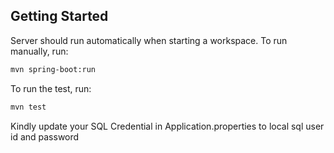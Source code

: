 ## Getting Started

Server should run automatically when starting a workspace. To run manually, run:
```sh
mvn spring-boot:run
```
To run the test, run:
```sh
mvn test
```
Kindly update your SQL Credential in Application.properties to local sql user id and password
